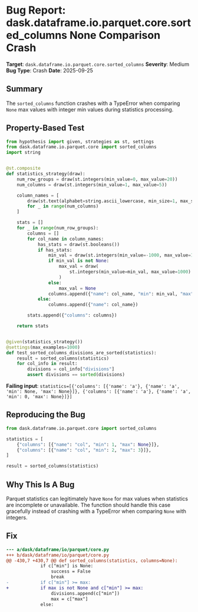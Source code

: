 # Bug Report: dask.dataframe.io.parquet.core.sorted_columns None Comparison Crash

**Target**: `dask.dataframe.io.parquet.core.sorted_columns`
**Severity**: Medium
**Bug Type**: Crash
**Date**: 2025-09-25

## Summary

The `sorted_columns` function crashes with a TypeError when comparing `None` max values with integer min values during statistics processing.

## Property-Based Test

```python
from hypothesis import given, strategies as st, settings
from dask.dataframe.io.parquet.core import sorted_columns
import string


@st.composite
def statistics_strategy(draw):
    num_row_groups = draw(st.integers(min_value=0, max_value=20))
    num_columns = draw(st.integers(min_value=1, max_value=5))

    column_names = [
        draw(st.text(alphabet=string.ascii_lowercase, min_size=1, max_size=10))
        for _ in range(num_columns)
    ]

    stats = []
    for _ in range(num_row_groups):
        columns = []
        for col_name in column_names:
            has_stats = draw(st.booleans())
            if has_stats:
                min_val = draw(st.integers(min_value=-1000, max_value=1000) | st.none())
                if min_val is not None:
                    max_val = draw(
                        st.integers(min_value=min_val, max_value=1000) | st.none()
                    )
                else:
                    max_val = None
                columns.append({"name": col_name, "min": min_val, "max": max_val})
            else:
                columns.append({"name": col_name})

        stats.append({"columns": columns})

    return stats


@given(statistics_strategy())
@settings(max_examples=1000)
def test_sorted_columns_divisions_are_sorted(statistics):
    result = sorted_columns(statistics)
    for col_info in result:
        divisions = col_info["divisions"]
        assert divisions == sorted(divisions)
```

**Failing input**: `statistics=[{'columns': [{'name': 'a'}, {'name': 'a', 'min': None, 'max': None}]}, {'columns': [{'name': 'a'}, {'name': 'a', 'min': 0, 'max': None}]}]`

## Reproducing the Bug

```python
from dask.dataframe.io.parquet.core import sorted_columns

statistics = [
    {"columns": [{"name": "col", "min": 1, "max": None}]},
    {"columns": [{"name": "col", "min": 2, "max": 3}]},
]

result = sorted_columns(statistics)
```

## Why This Is A Bug

Parquet statistics can legitimately have `None` for max values when statistics are incomplete or unavailable. The function should handle this case gracefully instead of crashing with a TypeError when comparing `None` with integers.

## Fix

```diff
--- a/dask/dataframe/io/parquet/core.py
+++ b/dask/dataframe/io/parquet/core.py
@@ -430,7 +430,7 @@ def sorted_columns(statistics, columns=None):
             if c["min"] is None:
                 success = False
                 break
-            if c["min"] >= max:
+            if max is not None and c["min"] >= max:
                 divisions.append(c["min"])
                 max = c["max"]
             else:
```